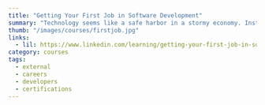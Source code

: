 ```yaml
---
title: "Getting Your First Job in Software Development"
summary: "Technology seems like a safe harbor in a stormy economy. Instructor, this course answers the most common questions people have about how to look for, find, and get your first job in software development, and helps you build a solid plan for career success."
thumb: "/images/courses/firstjob.jpg"
links:
  - lil: https://www.linkedin.com/learning/getting-your-first-job-in-software-development/
category: courses
tags:
  - external
  - careers
  - developers
  - certifications
---
```

